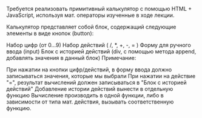 Требуется реализовать примитивный калькулятор с помощью HTML + JavaScript, используя мат. операторы изученные в ходе лекции.

Калькулятор представляет собой блок, содержащий следующие элементы в виде кнопок (button):

Набор цифр (от 0...9)
Набор действий ( /, *, +, -, = )
Форму для ручного ввода (input)
Блок с историей действий (div, с помощью метода append, добавлять значения в данный блок)
Примечание:

При нажатии на кнопки цифр/действий,  в форму ввода должно записываться значения, которые мы выбрали
При нажатии на действие "=", результат вычислений должен записываться в "Блок с историей действий"
Добавление истории действий вынести в отдельную функцию
Вычисление производить в одной функции, либо в зависимости от типа мат. действия, вызывать соответственную функцию.
